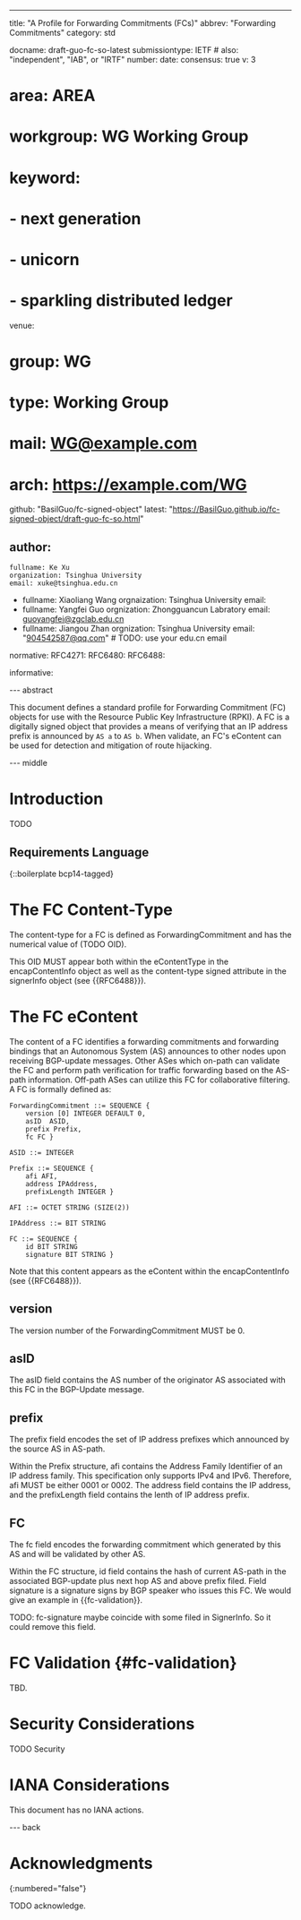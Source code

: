 ---

title: "A Profile for Forwarding Commitments (FCs)"
abbrev: "Forwarding Commitments"
category: std

docname: draft-guo-fc-so-latest
submissiontype: IETF  # also: "independent", "IAB", or "IRTF"
number:
date:
consensus: true
v: 3
# area: AREA
# workgroup: WG Working Group
# keyword:
# - next generation
# - unicorn
# - sparkling distributed ledger
venue:
  #  group: WG
  #  type: Working Group
  #  mail: WG@example.com
  #  arch: https://example.com/WG
  github: "BasilGuo/fc-signed-object"
  latest: "https://BasilGuo.github.io/fc-signed-object/draft-guo-fc-so.html"

author:
-
    fullname: Ke Xu
    organization: Tsinghua University
    email: xuke@tsinghua.edu.cn
-
    fullname: Xiaoliang Wang
    orgnaization: Tsinghua University
    email:
-
    fullname: Yangfei Guo
    orgnization: Zhongguancun Labratory
    email: guoyangfei@zgclab.edu.cn
-
    fullname: Jiangou Zhan
    orgnization: Tsinghua University
    email: "904542587@qq.com" # TODO: use your edu.cn email

normative:
    RFC4271:
    RFC6480:
    RFC6488:

informative:


--- abstract

This document defines a standard profile for Forwarding Commitment (FC) objects for use with the Resource Public Key Infrastructure (RPKI). A FC is a digitally signed object that provides a means of verifying that an IP address prefix is announced by `AS a` to `AS b`. When validate, an FC's eContent can be used for detection and mitigation of route hijacking.


--- middle

# Introduction

TODO

## Requirements Language

{::boilerplate bcp14-tagged}


# The FC Content-Type

The content-type for a FC is defined as ForwardingCommitment and has the numerical value of (TODO OID).

This OID MUST appear both within the eContentType in the encapContentInfo object as well as the content-type signed attribute in the signerInfo object (see {{RFC6488}}).

# The FC eContent

The content of a FC identifies a forwarding commitments and forwarding bindings that an Autonomous System (AS) announces to other nodes upon receiving BGP-update messages. Other ASes which on-path can validate the FC and perform path verification for traffic forwarding based on the AS-path information. Off-path ASes can utilize this FC for collaborative filtering. A FC is formally defined as:

    ForwardingCommitment ::= SEQUENCE {
        version [0] INTEGER DEFAULT 0,
        asID  ASID,
        prefix Prefix,
        fc FC }

    ASID ::= INTEGER

    Prefix ::= SEQUENCE {
        afi AFI,
        address IPAddress,
        prefixLength INTEGER }

    AFI ::= OCTET STRING (SIZE(2))

    IPAddress ::= BIT STRING

    FC ::= SEQUENCE {
        id BIT STRING
        signature BIT STRING }

Note that this content appears as the eContent within the encapContentInfo (see {{RFC6488}}).

## version

The version number of the ForwardingCommitment MUST be 0.

## asID

The asID field contains the AS number of the originator AS associated with this FC in the BGP-Update message.

## prefix

The prefix field encodes the set of IP address prefixes which announced by the source AS in AS-path.

Within the Prefix structure, afi contains the Address Family Identifier of an IP address family. This specification only supports IPv4 and IPv6. Therefore, afi MUST be either 0001 or 0002. The address field contains the IP address, and the prefixLength field contains the lenth of IP address prefix.

## FC

The fc field encodes the forwarding commitment which generated by this AS and will be validated by other AS.

Within the FC structure, id field contains the hash of current AS-path in the associated BGP-update plus next hop AS and above prefix filed. Field signature is a signature signs by BGP speaker who issues this FC. We would give an example in {{fc-validation}}.

TODO: fc-signature maybe coincide with some filed in SignerInfo. So it could remove this field.

# FC Validation {#fc-validation}

TBD.



# Security Considerations

TODO Security


# IANA Considerations

This document has no IANA actions.


--- back

# Acknowledgments
{:numbered="false"}

TODO acknowledge.

